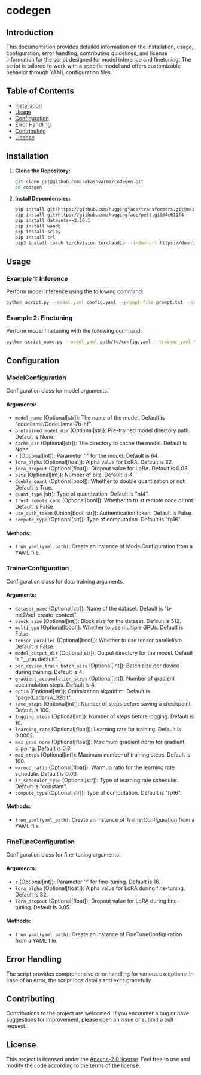 # codegen

## Introduction

This documentation provides detailed information on the installation, usage, configuration, error handling, contributing guidelines, and license information for the script designed for model inference and finetuning. The script is tailored to work with a specific model and offers customizable behavior through YAML configuration files.

## Table of Contents

- [Installation](#installation)
- [Usage](#usage)
- [Configuration](#configuration)
- [Error Handling](#error-handling)
- [Contributing](#contributing)
- [License](#license)

## Installation

1. **Clone the Repository:**

   ```bash
   git clone git@github.com:aakashvarma/codegen.git
   cd codegen
   ```

2. **Install Dependencies:**

   ```bash
   pip install git+https://github.com/huggingface/transformers.git@main accelerate bitsandbytes
   pip install git+https://github.com/huggingface/peft.git@4c611f4
   pip install datasets==2.10.1
   pip install wandb
   pip install scipy
   pip install trl
   pip3 install torch torchvision torchaudio --index-url https://download.pytorch.org/whl/cu118
   ```

## Usage

### Example 1: Inference

Perform model inference using the following command:

```bash
python script.py --model_yaml config.yaml --prompt_file prompt.txt --infer
```

### Example 2: Finetuning

Perform model finetuning with the following command:

```bash
python script_name.py --model_yaml path/to/config.yaml --trainer_yaml trainer_config.yaml --finetune_yaml finetune_config.yaml --finetune
```

## Configuration

### ModelConfiguration

Configuration class for model arguments.

#### Arguments:

- `model_name` (Optional[str]): The name of the model. Default is "codellama/CodeLlama-7b-hf".
- `pretrained_model_dir` (Optional[str]): Pre-trained model directory path. Default is None.
- `cache_dir` (Optional[str]): The directory to cache the model. Default is None.
- `r` (Optional[int]): Parameter 'r' for the model. Default is 64.
- `lora_alpha` (Optional[float]): Alpha value for LoRA. Default is 32.
- `lora_dropout` (Optional[float]): Dropout value for LoRA. Default is 0.05.
- `bits` (Optional[int]): Number of bits. Default is 4.
- `double_quant` (Optional[bool]): Whether to double quantization or not. Default is True.
- `quant_type` (str): Type of quantization. Default is "nf4".
- `trust_remote_code` (Optional[bool]): Whether to trust remote code or not. Default is False.
- `use_auth_token` (Union[bool, str]): Authentication token. Default is False.
- `compute_type` (Optional[str]): Type of computation. Default is "fp16".

#### Methods:

- `from_yaml(yaml_path)`: Create an instance of ModelConfiguration from a YAML file.

### TrainerConfiguration

Configuration class for data training arguments.

#### Arguments:

- `dataset_name` (Optional[str]): Name of the dataset. Default is "b-mc2/sql-create-context".
- `block_size` (Optional[int]): Block size for the dataset. Default is 512.
- `multi_gpu` (Optional[bool]): Whether to use multiple GPUs. Default is False.
- `tensor_parallel` (Optional[bool]): Whether to use tensor parallelism. Default is False.
- `model_output_dir` (Optional[str]): Output directory for the model. Default is "__run.default".
- `per_device_train_batch_size` (Optional[int]): Batch size per device during training. Default is 4.
- `gradient_accumulation_steps` (Optional[int]): Number of gradient accumulation steps. Default is 4.
- `optim` (Optional[str]): Optimization algorithm. Default is "paged_adamw_32bit".
- `save_steps` (Optional[int]): Number of steps before saving a checkpoint. Default is 100.
- `logging_steps` (Optional[int]): Number of steps before logging. Default is 10.
- `learning_rate` (Optional[float]): Learning rate for training. Default is 0.0002.
- `max_grad_norm` (Optional[float]): Maximum gradient norm for gradient clipping. Default is 0.3.
- `max_steps` (Optional[int]): Maximum number of training steps. Default is 100.
- `warmup_ratio` (Optional[float]): Warmup ratio for the learning rate schedule. Default is 0.03.
- `lr_scheduler_type` (Optional[str]): Type of learning rate scheduler. Default is "constant".
- `compute_type` (Optional[str]): Type of computation. Default is "fp16".

#### Methods:

- `from_yaml(yaml_path)`: Create an instance of TrainerConfiguration from a YAML file.

### FineTuneConfiguration

Configuration class for fine-tuning arguments.

#### Arguments:

- `r` (Optional[int]): Parameter 'r' for fine-tuning. Default is 16.
- `lora_alpha` (Optional[float]): Alpha value for LoRA during fine-tuning. Default is 32.
- `lora_dropout` (Optional[float]): Dropout value for LoRA during fine-tuning. Default is 0.05.

#### Methods:

- `from_yaml(yaml_path)`: Create an instance of FineTuneConfiguration from a YAML file.

## Error Handling

The script provides comprehensive error handling for various exceptions. In case of an error, the script logs details and exits gracefully.

## Contributing

Contributions to the project are welcomed. If you encounter a bug or have suggestions for improvement, please open an issue or submit a pull request.

## License

This project is licensed under the [Apache-2.0 license](LICENSE). Feel free to use and modify the code according to the terms of the license.